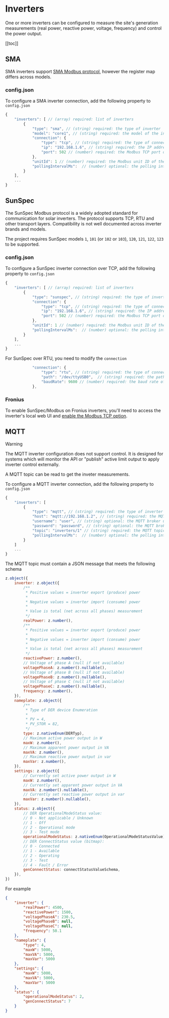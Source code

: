 # Inverters

One or more inverters can be configured to measure the site's generation measurements (real power, reactive power, voltage, frequency) and control the power output.

[[toc]]

## SMA

SMA inverters support [SMA Modbus protocol](https://www.sma.de/en/products/product-features-interfaces/modbus-protocol-interface), however the register map differs across models.

### config.json

To configure a SMA inverter connection, add the following property to `config.json`

```js
{
    "inverters": [ // (array) required: list of inverters
        {
            "type": "sma", // (string) required: the type of inverter
            "model": "core1", // (string) required: the model of the inverter
            "connection": {
                "type": "tcp", // (string) required: the type of connection (tcp, rtu)
                "ip": "192.168.1.6", // (string) required: the IP address of the inverter
                "port": 502 // (number) required: the Modbus TCP port of the inverter
            },
            "unitId": 1 // (number) required: the Modbus unit ID of the inverter,
            "pollingIntervalMs":  // (number) optional: the polling interval in milliseconds, default 200
        }
    ],
    ...
}
```

## SunSpec

The SunSpec Modbus protocol is a widely adopted standard for communication for solar inverters. The protocol supports TCP, RTU and other transport layers. Compatibility is not well documented across inverter brands and models.

The project requires SunSpec models `1`, `101` (or `102` or `103`), `120`, `121`, `122`, `123` to be supported.

### config.json

To configure a SunSpec inverter connection over TCP, add the following property to `config.json`

```js
{
    "inverters": [ // (array) required: list of inverters
        {
            "type": "sunspec", // (string) required: the type of inverter
            "connection": {
                "type": "tcp", // (string) required: the type of connection (tcp, rtu)
                "ip": "192.168.1.6", // (string) required: the IP address of the inverter
                "port": 502 // (number) required: the Modbus TCP port of the inverter
            },
            "unitId": 1 // (number) required: the Modbus unit ID of the inverter,
            "pollingIntervalMs":  // (number) optional: the polling interval in milliseconds, default 200
        }
    ],
    ...
}
```

For SunSpec over RTU, you need to modify the `connection`

```js
            "connection": {
                "type": "rtu", // (string) required: the type of connection (tcp, rtu)
                "path": "/dev/ttyUSB0",  // (string) required: the path to the serial port
                "baudRate": 9600 // (number) required: the baud rate of the serial port
            },
```

### Fronius

To enable SunSpec/Modbus on Fronius inverters, you'll need to access the inverter's local web UI and [enable the Modbus TCP option](https://github.com/longzheng/open-dynamic-export/wiki/Fronius-SunSpec-Modbus-configuration).

## MQTT

> [!WARNING]
> The MQTT inverter configuration does not support control. It is designed for systems which will monitor the API or "publish" active limit output to apply inverter control externally.

A MQTT topic can be read to get the inveter measurements.

To configure a MQTT inverter connection, add the following property to `config.json`

```js
{
    "inverters": [
        {
            "type": "mqtt", // (string) required: the type of inverter
            "host": "mqtt://192.168.1.2", // (string) required: the MQTT broker host
            "username": "user", // (string) optional: the MQTT broker username
            "password": "password", // (string) optional: the MQTT broker password
            "topic": "inverters/1" // (string) required: the MQTT topic to read
            "pollingIntervalMs":  // (number) optional: the polling interval in milliseconds, default 200
        }
    ]
    ...
}
```

The MQTT topic must contain a JSON message that meets the following schema

```js
z.object({
    inverter: z.object({
        /**
         * Positive values = inverter export (produce) power
         *
         * Negative values = inverter import (consume) power
         *
         * Value is total (net across all phases) measurement
         */
        realPower: z.number(),
        /**
         * Positive values = inverter export (produce) power
         *
         * Negative values = inverter import (consume) power
         *
         * Value is total (net across all phases) measurement
         */
        reactivePower: z.number(),
        // Voltage of phase A (null if not available)
        voltagePhaseA: z.number().nullable(),
        // Voltage of phase B (null if not available)
        voltagePhaseB: z.number().nullable(),
        // Voltage of phase C (null if not available)
        voltagePhaseC: z.number().nullable(),
        frequency: z.number(),
    }),
    nameplate: z.object({
        /**
         * Type of DER device Enumeration
         *
         * PV = 4,
         * PV_STOR = 82,
         */
        type: z.nativeEnum(DERTyp),
        // Maximum active power output in W
        maxW: z.number(),
        // Maximum apparent power output in VA
        maxVA: z.number(),
        // Maximum reactive power output in var
        maxVar: z.number(),
    }),
    settings: z.object({
        // Currently set active power output in W
        maxW: z.number(),
        // Currently set apparent power output in VA
        maxVA: z.number().nullable(),
        // Currently set reactive power output in var
        maxVar: z.number().nullable(),
    }),
    status: z.object({
        // DER OperationalModeStatus value:
        // 0 - Not applicable / Unknown
        // 1 - Off
        // 2 - Operational mode
        // 3 - Test mode
        operationalModeStatus: z.nativeEnum(OperationalModeStatusValue),
        // DER ConnectStatus value (bitmap):
        // 0 - Connected
        // 1 - Available
        // 2 - Operating
        // 3 - Test
        // 4 - Fault / Error
        genConnectStatus: connectStatusValueSchema,
    }),
})
```

For example

```json
{
    "inverter": {
        "realPower": 4500,
        "reactivePower": 1500,
        "voltagePhaseA": 230.5,
        "voltagePhaseB": null,
        "voltagePhaseC": null,
        "frequency": 50.1
    },
    "nameplate": {
        "type": 4,
        "maxW": 5000,
        "maxVA": 5000,
        "maxVar": 5000
    },
    "settings": {
        "maxW": 5000,
        "maxVA": 5000,
        "maxVar": 5000
    },
    "status": {
        "operationalModeStatus": 2,
        "genConnectStatus": 7
    }
}
```